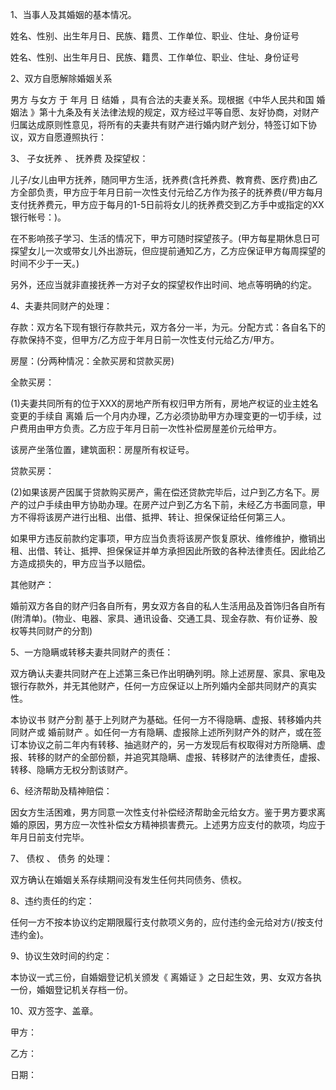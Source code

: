 
 


1、当事人及其婚姻的基本情况。


姓名、性别、出生年月日、民族、籍贯、工作单位、职业、住址、身份证号


姓名、性别、出生年月日、民族、籍贯、工作单位、职业、住址、身份证号


2、双方自愿解除婚姻关系


男方 与女方 于 年月 日
结婚
，具有合法的夫妻关系。现根据《中华人民共和国
婚姻法
》第十九条及有关法律法规的规定，双方经过平等自愿、友好协商，对财产归属达成原则性意见，将所有的夫妻共有财产进行婚内财产划分，特签订如下协议，双方自愿遵照执行：


3、
子女抚养
、
抚养费
及探望权：


儿子/女儿由甲方抚养，随同甲方生活，抚养费(含托养费、教育费、医疗费)由乙方全部负责，甲方应于年月日前一次性支付元给乙方作为孩子的抚养费(/甲方每月支付抚养费元，甲方应于每月的1-5日前将女儿的抚养费交到乙方手中或指定的XX银行帐号：)。


在不影响孩子学习、生活的情况下，甲方可随时探望孩子。(甲方每星期休息日可探望女儿一次或带女儿外出游玩，但应提前通知乙方，乙方应保证甲方每周探望的时间不少于一天。)


另外，还应当就非直接抚养一方对子女的探望权作出时间、地点等明确的约定。


4、夫妻共同财产的处理：


存款：双方名下现有银行存款共元，双方各分一半，为元。分配方式：各自名下的存款保持不变，但甲方/乙方应于年月日前一次性支付元给乙方/甲方。


房屋：(分两种情况：全款买房和贷款买房)


全款买房：


(1)夫妻共同所有的位于XXX的房地产所有权归甲方所有，房地产权证的业主姓名变更的手续自
离婚
后一个月内办理，乙方必须协助甲方办理变更的一切手续，过户费用由甲方负责。乙方应于年月日前一次性补偿房屋差价元给甲方。


该房产坐落位置，建筑面积：房屋所有权证号。


贷款买房：


(2)如果该房产因属于贷款购买房产，需在偿还贷款完毕后，过户到乙方名下。房产的过户手续由甲方协助办理。在房产过户到乙方名下前，未经乙方书面同意，甲方不得将该房产进行出租、出借、抵押、转让、担保保证给任何第三人。


如果甲方违反前款约定事项，甲方应当负责将该房产恢复原状、维修维护，撤销出租、出借、转让、抵押、担保保证并单方承担因此所致的各种法律责任。因此给乙方造成损失的，甲方应当予以赔偿。


其他财产：


婚前双方各自的财产归各自所有，男女双方各自的私人生活用品及首饰归各自所有(附清单)。(物业、电器、家具、通讯设备、交通工具、现金存款、有价证券、股权等共同财产的分割)


5、一方隐瞒或转移夫妻共同财产的责任：


双方确认夫妻共同财产在上述第三条已作出明确列明。除上述房屋、家具、家电及银行存款外，并无其他财产，任何一方应保证以上所列婚内全部共同财产的真实性。


本协议书
财产分割
基于上列财产为基础。任何一方不得隐瞒、虚报、转移婚内共同财产或
婚前财产
。如任何一方有隐瞒、虚报除上述所列财产外的财产，或在签订本协议之前二年内有转移、抽逃财产的，另一方发现后有权取得对方所隐瞒、虚报、转移的财产的全部份额，并追究其隐瞒、虚报、转移财产的法律责任，虚报、转移、隐瞒方无权分割该财产。


6、经济帮助及精神赔偿：


因女方生活困难，男方同意一次性支付补偿经济帮助金元给女方。鉴于男方要求离婚的原因，男方应一次性补偿女方精神损害费元。上述男方应支付的款项，均应于年月日前支付完毕。


7、
债权
、
债务
的处理：


双方确认在婚姻关系存续期间没有发生任何共同债务、债权。


8、违约责任的约定：


任何一方不按本协议约定期限履行支付款项义务的，应付违约金元给对方(/按支付违约金)。


9、协议生效时间的约定：


本协议一式三份，自婚姻登记机关颁发《
离婚证
》之日起生效，男、女双方各执一份，婚姻登记机关存档一份。


10、双方签字、盖章。


甲方：


乙方：


日期：

 


 

 
 
 
 
 
  


  
 

  


  


  
 
 
 
 

